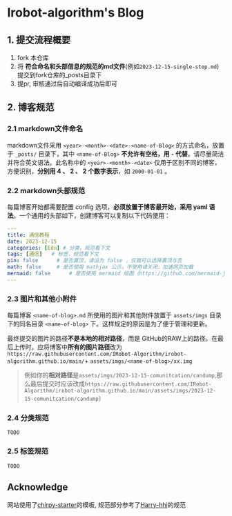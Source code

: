 # Irobot-algorithm's Blog

## 1. 提交流程概要

1. fork 本仓库
2. 将 **符合命名和头部信息的规范的md文件**(例如`2023-12-15-single-step.md`) 提交到fork仓库的_posts目录下
3. 提pr, 审核通过后自动编译成功后即可

## 2. 博客规范

### 2.1 markdown文件命名

markdown文件采用 `<year>-<month>-<date>-<name-of-Blog>` 的方式命名，放置于 `_posts/` 目录下，其中 `<name-of-Blog>` **不允许有空格，用 `-` 代替**。请尽量简洁并符合英文语法。此名称中的 `<year>-<month>-<date>` 仅用于区别不同的博客，方便识别，**分别用 4 、 2 、 2 个数字表示**，如 `2000-01-01` 。

### 2.2 markdown头部规范

每篇博客开始都需要配置 config 选项，**必须放置于博客最开始，采用 yaml 语法**。一个通用的头部如下，创建博客可以复制以下代码使用：

```yaml
---
title: 通信教程
date: 2023-12-15 
categories: [Edu] # 分类，规范看下文
tags: [通信]   # 标签，规范看下文
pin: false		# 是否置顶，请设为 false ，仅我可以选择置顶与否
math: false		# 是否使用 mathjax 公示，不使用请关闭，加速网页加载
mermaid: false		# 是否使用 mermaid 绘图（https://github.com/mermaid-js/mermaid），不使用请关闭，加速网页加载
---
```


### 2.3 图片和其他小附件

每篇博客 `<name-of-blog>.md` 所使用的图片和其他附件放置于 `assets/imgs` 目录下的同名目录 `<name-of-blog>` 下。这样规定的原因是为了便于管理和更新。

最终提交的图片的路径**不是本地的相对路径**，而是 GitHub的RAW上的路径。在最后上传时，应将博客中**所有的图片路径**改为` https://raw.githubusercontent.com/IRobot-Algorithm/irobot-algorithm.github.io/main/`+ `assets/imgs/<name-of-blog>/xx.img` 
> 例如你的**相对路径**是`assets/imgs/2023-12-15-comunitcation/candump`,那么最后提交时应该改成`https://raw.githubusercontent.com/IRobot-Algorithm/irobot-algorithm.github.io/main/assets/imgs/2023-12-15-comunitcation/candump`）


### 2.4 分类规范

` TODO `

### 2.5 标签规范

` TODO `

## Acknowledge

网站使用了[chirpy-starter](https://github.com/cotes2020/chirpy-starter)的模板, 规范部分参考了[Harry-hhj](https://github.com/Harry-hhj/Harry-hhj.github.io/tree/master)的规范
